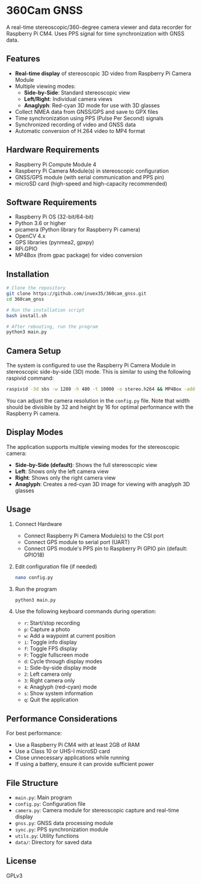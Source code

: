 # 360Cam GNSS

A real-time stereoscopic/360-degree camera viewer and data recorder for Raspberry Pi CM4. Uses PPS signal for time synchronization with GNSS data.

## Features

- **Real-time display** of stereoscopic 3D video from Raspberry Pi Camera Module
- Multiple viewing modes:
  - **Side-by-Side**: Standard stereoscopic view
  - **Left/Right**: Individual camera views
  - **Anaglyph**: Red-cyan 3D mode for use with 3D glasses
- Collect NMEA data from GNSS/GPS and save to GPX files
- Time synchronization using PPS (Pulse Per Second) signals
- Synchronized recording of video and GNSS data
- Automatic conversion of H.264 video to MP4 format

## Hardware Requirements

- Raspberry Pi Compute Module 4
- Raspberry Pi Camera Module(s) in stereoscopic configuration
- GNSS/GPS module (with serial communication and PPS pin)
- microSD card (high-speed and high-capacity recommended)

## Software Requirements

- Raspberry Pi OS (32-bit/64-bit)
- Python 3.6 or higher
- picamera (Python library for Raspberry Pi camera)
- OpenCV 4.x
- GPS libraries (pynmea2, gpxpy)
- RPi.GPIO
- MP4Box (from gpac package) for video conversion

## Installation

```bash
# Clone the repository
git clone https://github.com/inuex35/360cam_gnss.git
cd 360cam_gnss

# Run the installation script
bash install.sh

# After rebooting, run the program
python3 main.py
```

## Camera Setup

The system is configured to use the Raspberry Pi Camera Module in stereoscopic side-by-side (3D) mode. This is similar to using the following raspivid command:

```bash
raspivid -3d sbs -w 1280 -h 480 -t 10000 -o stereo.h264 && MP4Box -add stereo.h264 stereo.mp4
```

You can adjust the camera resolution in the `config.py` file. Note that width should be divisible by 32 and height by 16 for optimal performance with the Raspberry Pi camera.

## Display Modes

The application supports multiple viewing modes for the stereoscopic camera:

- **Side-by-Side (default)**: Shows the full stereoscopic view
- **Left**: Shows only the left camera view
- **Right**: Shows only the right camera view
- **Anaglyph**: Creates a red-cyan 3D image for viewing with anaglyph 3D glasses

## Usage

1. Connect Hardware
   - Connect Raspberry Pi Camera Module(s) to the CSI port
   - Connect GPS module to serial port (UART)
   - Connect GPS module's PPS pin to Raspberry Pi GPIO pin (default: GPIO18)
   
2. Edit configuration file (if needed)
   ```bash
   nano config.py
   ```
   
3. Run the program
   ```bash
   python3 main.py
   ```

4. Use the following keyboard commands during operation:
   - `r`: Start/stop recording
   - `p`: Capture a photo
   - `w`: Add a waypoint at current position
   - `i`: Toggle info display
   - `f`: Toggle FPS display
   - `F`: Toggle fullscreen mode
   - `d`: Cycle through display modes
   - `1`: Side-by-side display mode
   - `2`: Left camera only
   - `3`: Right camera only
   - `4`: Anaglyph (red-cyan) mode
   - `s`: Show system information
   - `q`: Quit the application

## Performance Considerations

For best performance:
- Use a Raspberry Pi CM4 with at least 2GB of RAM
- Use a Class 10 or UHS-I microSD card
- Close unnecessary applications while running
- If using a battery, ensure it can provide sufficient power

## File Structure

- `main.py`: Main program
- `config.py`: Configuration file
- `camera.py`: Camera module for stereoscopic capture and real-time display
- `gnss.py`: GNSS data processing module
- `sync.py`: PPS synchronization module
- `utils.py`: Utility functions
- `data/`: Directory for saved data

## License

GPLv3
